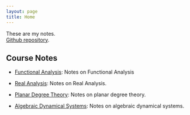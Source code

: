 ```yaml
---
layout: page
title: Home
---
```


These are my notes.  
[Github repository](https://github.com/ziadgghanem/ziadgghanem).

## Course Notes

- [Functional Analysis](functional_analysis.md): Notes on Functional Analysis

- [Real Analysis](real_analysis.md): Notes on Real Analysis.

- [Planar Degree Theory](degree_theory.md): Notes on planar degree theory.

- [Algebraic Dynamical Systems](dynamical_systems.md): Notes on algebraic dynamical systems.